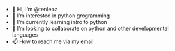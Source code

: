 - 👋 Hi, I’m @tenleoz
- 👀 I’m interested in python grogramming
- 🌱 I’m currently learning intro to python
- 💞️ I’m looking to collaborate on python and other developmental languages
- 📫 How to reach me via my email

<!---
tenleoz/tenleoz is a ✨ special ✨ repository because its `README.md` (this file) appears on your GitHub profile.
You can click the Preview link to take a look at your changes.
--->
